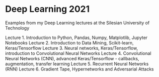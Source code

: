 # Deep Learning 2021
Examples from my Deep Learning lectures at the Silesian University of Technology

Lecture 1. Introduction to Python, Pandas, Numpy, Matplotlib, Jupyter Notebooks
Lecture 2. Introduction to Data Mining, Scikit-learn, Keras/Tensorflow
Lecture 3. Neural networks, Keras/Tensorflow, introduction to Convolutional Neural Networks
Lecture 4. Convolutional Neural Networks (CNN), advanced Keras/Tensorflow - callbacks, augmentation, transfer learning
Lecture 5. Recurrent Neural Networks (RNN)
Lecture 6. Gradient Tape, Hypernetworks and Adversarial Attacks
